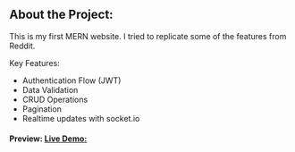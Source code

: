 ## About the Project:

This is my first MERN website. I tried to replicate some of the features
from Reddit.

Key Features:

- Authentication Flow (JWT)
- Data Validation
- CRUD Operations
- Pagination
- Realtime updates with socket.io

#### Preview: [Live Demo:](https://reddit-clone-app-01.onrender.com/)
